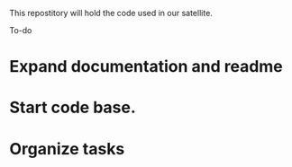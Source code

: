 This repostitory will hold the code used in our satellite.

To-do 
# Expand documentation and readme
# Start code base.
# Organize tasks
